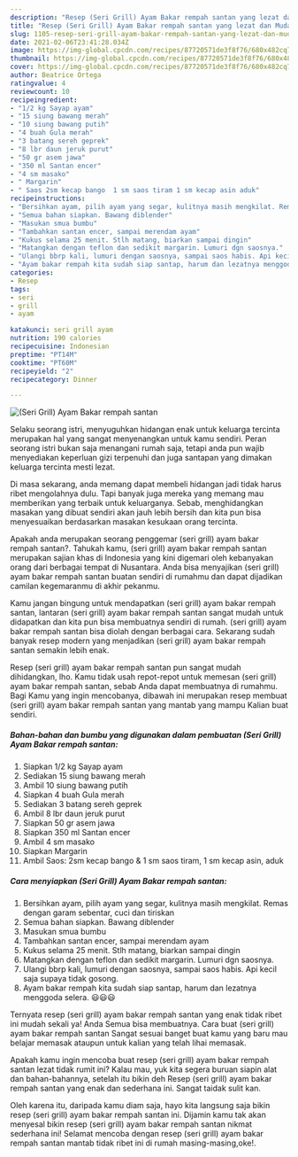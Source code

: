 ```yaml
---
description: "Resep (Seri Grill) Ayam Bakar rempah santan yang lezat dan Mudah Dibuat"
title: "Resep (Seri Grill) Ayam Bakar rempah santan yang lezat dan Mudah Dibuat"
slug: 1105-resep-seri-grill-ayam-bakar-rempah-santan-yang-lezat-dan-mudah-dibuat
date: 2021-02-06T23:41:28.034Z
image: https://img-global.cpcdn.com/recipes/87720571de3f8f76/680x482cq70/seri-grill-ayam-bakar-rempah-santan-foto-resep-utama.jpg
thumbnail: https://img-global.cpcdn.com/recipes/87720571de3f8f76/680x482cq70/seri-grill-ayam-bakar-rempah-santan-foto-resep-utama.jpg
cover: https://img-global.cpcdn.com/recipes/87720571de3f8f76/680x482cq70/seri-grill-ayam-bakar-rempah-santan-foto-resep-utama.jpg
author: Beatrice Ortega
ratingvalue: 4
reviewcount: 10
recipeingredient:
- "1/2 kg Sayap ayam"
- "15 siung bawang merah"
- "10 siung bawang putih"
- "4 buah Gula merah"
- "3 batang sereh geprek"
- "8 lbr daun jeruk purut"
- "50 gr asem jawa"
- "350 ml Santan encer"
- "4 sm masako"
- " Margarin"
- " Saos 2sm kecap bango  1 sm saos tiram 1 sm kecap asin aduk"
recipeinstructions:
- "Bersihkan ayam, pilih ayam yang segar, kulitnya masih mengkilat. Remas dengan garam sebentar, cuci dan tiriskan"
- "Semua bahan siapkan. Bawang diblender"
- "Masukan smua bumbu"
- "Tambahkan santan encer, sampai merendam ayam"
- "Kukus selama 25 menit. Stlh matang, biarkan sampai dingin"
- "Matangkan dengan teflon dan sedikit margarin. Lumuri dgn saosnya."
- "Ulangi bbrp kali, lumuri dengan saosnya, sampai saos habis. Api kecil saja supaya tidak gosong."
- "Ayam bakar rempah kita sudah siap santap, harum dan lezatnya menggoda selera. 😃😃😃"
categories:
- Resep
tags:
- seri
- grill
- ayam

katakunci: seri grill ayam 
nutrition: 190 calories
recipecuisine: Indonesian
preptime: "PT14M"
cooktime: "PT60M"
recipeyield: "2"
recipecategory: Dinner

---
```



![(Seri Grill) Ayam Bakar rempah santan](https://img-global.cpcdn.com/recipes/87720571de3f8f76/680x482cq70/seri-grill-ayam-bakar-rempah-santan-foto-resep-utama.jpg)

Selaku seorang istri, menyuguhkan hidangan enak untuk keluarga tercinta merupakan hal yang sangat menyenangkan untuk kamu sendiri. Peran seorang istri bukan saja menangani rumah saja, tetapi anda pun wajib menyediakan keperluan gizi terpenuhi dan juga santapan yang dimakan keluarga tercinta mesti lezat.

Di masa  sekarang, anda memang dapat membeli hidangan jadi tidak harus ribet mengolahnya dulu. Tapi banyak juga mereka yang memang mau memberikan yang terbaik untuk keluarganya. Sebab, menghidangkan masakan yang dibuat sendiri akan jauh lebih bersih dan kita pun bisa menyesuaikan berdasarkan masakan kesukaan orang tercinta. 



Apakah anda merupakan seorang penggemar (seri grill) ayam bakar rempah santan?. Tahukah kamu, (seri grill) ayam bakar rempah santan merupakan sajian khas di Indonesia yang kini digemari oleh kebanyakan orang dari berbagai tempat di Nusantara. Anda bisa menyajikan (seri grill) ayam bakar rempah santan buatan sendiri di rumahmu dan dapat dijadikan camilan kegemaranmu di akhir pekanmu.

Kamu jangan bingung untuk mendapatkan (seri grill) ayam bakar rempah santan, lantaran (seri grill) ayam bakar rempah santan sangat mudah untuk didapatkan dan kita pun bisa membuatnya sendiri di rumah. (seri grill) ayam bakar rempah santan bisa diolah dengan berbagai cara. Sekarang sudah banyak resep modern yang menjadikan (seri grill) ayam bakar rempah santan semakin lebih enak.

Resep (seri grill) ayam bakar rempah santan pun sangat mudah dihidangkan, lho. Kamu tidak usah repot-repot untuk memesan (seri grill) ayam bakar rempah santan, sebab Anda dapat membuatnya di rumahmu. Bagi Kamu yang ingin mencobanya, dibawah ini merupakan resep membuat (seri grill) ayam bakar rempah santan yang mantab yang mampu Kalian buat sendiri.

<!--inarticleads1-->

##### Bahan-bahan dan bumbu yang digunakan dalam pembuatan (Seri Grill) Ayam Bakar rempah santan:

1. Siapkan 1/2 kg Sayap ayam
1. Sediakan 15 siung bawang merah
1. Ambil 10 siung bawang putih
1. Siapkan 4 buah Gula merah
1. Sediakan 3 batang sereh geprek
1. Ambil 8 lbr daun jeruk purut
1. Siapkan 50 gr asem jawa
1. Siapkan 350 ml Santan encer
1. Ambil 4 sm masako
1. Siapkan  Margarin
1. Ambil  Saos: 2sm kecap bango &amp; 1 sm saos tiram, 1 sm kecap asin, aduk




<!--inarticleads2-->

##### Cara menyiapkan (Seri Grill) Ayam Bakar rempah santan:

1. Bersihkan ayam, pilih ayam yang segar, kulitnya masih mengkilat. Remas dengan garam sebentar, cuci dan tiriskan
1. Semua bahan siapkan. Bawang diblender
1. Masukan smua bumbu
1. Tambahkan santan encer, sampai merendam ayam
1. Kukus selama 25 menit. Stlh matang, biarkan sampai dingin
1. Matangkan dengan teflon dan sedikit margarin. Lumuri dgn saosnya.
1. Ulangi bbrp kali, lumuri dengan saosnya, sampai saos habis. Api kecil saja supaya tidak gosong.
1. Ayam bakar rempah kita sudah siap santap, harum dan lezatnya menggoda selera. 😃😃😃




Ternyata resep (seri grill) ayam bakar rempah santan yang enak tidak ribet ini mudah sekali ya! Anda Semua bisa membuatnya. Cara buat (seri grill) ayam bakar rempah santan Sangat sesuai banget buat kamu yang baru mau belajar memasak ataupun untuk kalian yang telah lihai memasak.

Apakah kamu ingin mencoba buat resep (seri grill) ayam bakar rempah santan lezat tidak rumit ini? Kalau mau, yuk kita segera buruan siapin alat dan bahan-bahannya, setelah itu bikin deh Resep (seri grill) ayam bakar rempah santan yang enak dan sederhana ini. Sangat taidak sulit kan. 

Oleh karena itu, daripada kamu diam saja, hayo kita langsung saja bikin resep (seri grill) ayam bakar rempah santan ini. Dijamin kamu tak akan menyesal bikin resep (seri grill) ayam bakar rempah santan nikmat sederhana ini! Selamat mencoba dengan resep (seri grill) ayam bakar rempah santan mantab tidak ribet ini di rumah masing-masing,oke!.

